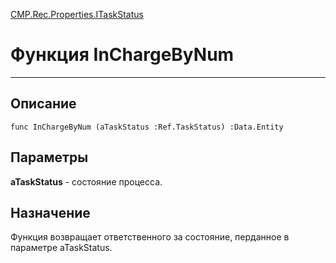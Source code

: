 ﻿---
Link: CMP.Rec.Properties.ITaskStatus.@InChargeByNum
---

<!---  Навигация
[Имя проекта](#) :
-->
[CMP.Rec.Properties.ITaskStatus](Default)

# Функция InChargeByNum
---

## Описание

    func InChargeByNum (aTaskStatus :Ref.TaskStatus) :Data.Entity

## Параметры

**aTaskStatus**  - состояние процесса.


<!--
## Аргументы{#Args}

### Аргумент1

Описание аргумента 1
-->

## Назначение

Функция возвращает ответственного за состояние, перданное в параметре aTaskStatus.

<!--
## Пример

    InChargeByNum...
-->

